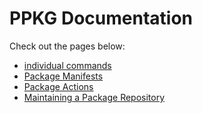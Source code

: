 # PPKG Documentation
Check out the pages below:
- [individual commands](cmdlets/)
- [Package Manifests](package-manifests.md)
- [Package Actions](actions.md)
- [Maintaining a Package Repository](maintaining-a-package-repository.md)
